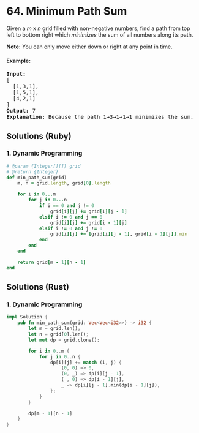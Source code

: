 # 64. Minimum Path Sum
Given a *m* x *n* grid filled with non-negative numbers, find a path from top left to bottom right which *minimizes* the sum of all numbers along its path.

**Note:** You can only move either down or right at any point in time.

#### Example:
<pre>
<strong>Input:</strong>
[
  [1,3,1],
  [1,5,1],
  [4,2,1]
]
<strong>Output:</strong> 7
<strong>Explanation:</strong> Because the path 1→3→1→1→1 minimizes the sum.
</pre>

## Solutions (Ruby)

### 1. Dynamic Programming
```Ruby
# @param {Integer[][]} grid
# @return {Integer}
def min_path_sum(grid)
    m, n = grid.length, grid[0].length

    for i in 0...m
        for j in 0...n
            if i == 0 and j != 0
                grid[i][j] += grid[i][j - 1]
            elsif i != 0 and j == 0
                grid[i][j] += grid[i - 1][j]
            elsif i != 0 and j != 0
                grid[i][j] += [grid[i][j - 1], grid[i - 1][j]].min
            end
        end
    end

    return grid[m - 1][n - 1]
end
```

## Solutions (Rust)

### 1. Dynamic Programming
```Rust
impl Solution {
    pub fn min_path_sum(grid: Vec<Vec<i32>>) -> i32 {
        let m = grid.len();
        let n = grid[0].len();
        let mut dp = grid.clone();

        for i in 0..m {
            for j in 0..n {
                dp[i][j] += match (i, j) {
                    (0, 0) => 0,
                    (0, _) => dp[i][j - 1],
                    (_, 0) => dp[i - 1][j],
                    _ => dp[i][j - 1].min(dp[i - 1][j]),
                };
            }
        }

        dp[m - 1][n - 1]
    }
}
```
